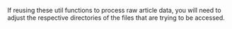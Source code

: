 If reusing these util functions to process raw article data, you will need to adjust the respective directories of the files that are trying to be accessed.